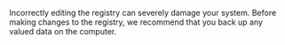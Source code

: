 Incorrectly editing the registry can severely damage your system. Before making changes to the registry, we recommend that you back up any valued data on the computer.
